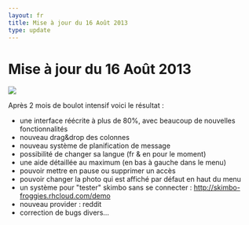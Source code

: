```yaml
---
layout: fr
title: Mise à jour du 16 Août 2013
type: update
---
```

<h1>Mise à jour du 16 Août 2013</h1>
<img src="{{site.baseurl}}/images/updates/Skimbo-update-16-08-2013.png">

Après 2 mois de boulot intensif voici le résultat :

* une interface réécrite à plus de 80%, avec beaucoup de nouvelles fonctionnalités
* nouveau drag&drop des colonnes
* nouveau système de planification de message
* possibilité de changer sa langue (fr & en pour le moment)
* une aide détaillée au maximum (en bas à gauche dans le menu)
* pouvoir mettre en pause ou supprimer un accès
* pouvoir changer la photo qui est affiché par défaut en haut du menu
* un système pour "tester" skimbo sans se connecter : <a href="http://skimbo-froggies.rhcloud.com/demo" target="_blank">http://skimbo-froggies.rhcloud.com/demo</a>
* nouveau provider : reddit
* correction de bugs divers...